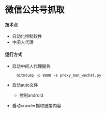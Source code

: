 # 微信公共号抓取
#### 技术点
* 自动化控制软件
* 中间人代理

####  运行方式
* 启动中间人代理服务

        mitmdump -p 8888 -s proxy_man_wechat.py
* 启动auto文件
    * 控制android
* 启动crawler抓取链接内容    
            

